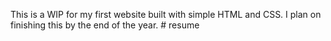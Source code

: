 This is a WIP for my first website built with simple HTML and CSS.
I plan on finishing this by the end of the year. # resume
